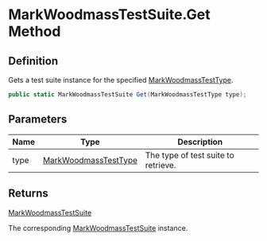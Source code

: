 # MarkWoodmassTestSuite.Get Method
## Definition

Gets a test suite instance for the specified [MarkWoodmassTestType](MrKWatkins.EmulatorTestSuites.Z80.Program.MarkWoodmass.MarkWoodmassTestType.md).

```c#
public static MarkWoodmassTestSuite Get(MarkWoodmassTestType type);
```

## Parameters

| Name | Type | Description |
| ---- | ---- | ----------- |
| type | [MarkWoodmassTestType](MrKWatkins.EmulatorTestSuites.Z80.Program.MarkWoodmass.MarkWoodmassTestType.md) | The type of test suite to retrieve. |

## Returns

[MarkWoodmassTestSuite](MrKWatkins.EmulatorTestSuites.Z80.Program.MarkWoodmass.MarkWoodmassTestSuite.md)

The corresponding [MarkWoodmassTestSuite](MrKWatkins.EmulatorTestSuites.Z80.Program.MarkWoodmass.MarkWoodmassTestSuite.md) instance.
